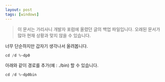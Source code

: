 ```yaml
---
layout: post
tags: [windows]
---
```


> 이 문서는 가리사니 개발자 포럼에 올렸던 글의 백업 파일입니다.
오래된 문서가 많아 현재 상황과 맞지 않을 수 있습니다.


너무 단순하지만 갑자기 생각나서 올려봅니다.
``` java
cd /d %~dp0
```
아래와 같이 경로를 추가(예 : ./bin) 할 수 있습니다.
``` java
cd /d %~dp0bin
```
